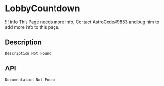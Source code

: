 # LobbyCountdown

!!! info
    This Page needs more info, Contact AstroCode#9853 and bug him to add more info to this page.

## Description

    Description Not Found

## API

    Documentation Not Found